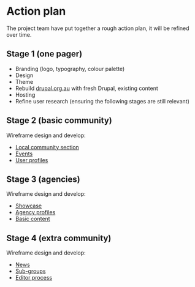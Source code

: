 # Action plan

The project team have put together a rough action plan, it will be refined over time.

## Stage 1 (one pager)

* Branding (logo, typography, colour palette)
* Design
* Theme
* Rebuild [drupal.org.au](http://drupal.org.au/) with fresh Drupal, existing content
* Hosting
* Refine user research (ensuring the following stages are still relevant)

## Stage 2 (basic community)

Wireframe design and develop:

* [Local community section](https://github.com/rikki-iki/drupal-au/blob/master/features/README.md#local-community-pagelisting)
* [Events](https://github.com/rikki-iki/drupal-au/blob/master/features/README.md#aunz-drupal-events-listing)
* [User profiles](https://github.com/rikki-iki/drupal-au/blob/master/features/README.md#user-profilelisting)

## Stage 3 (agencies)

Wireframe design and develop:

* [Showcase](https://github.com/rikki-iki/drupal-au/blob/master/features/README.md#aunz-drupal-site-showcase)
* [Agency profiles](https://github.com/rikki-iki/drupal-au/blob/master/features/README.md#aunz-drupal-agency-profilelisting)
* [Basic content](https://github.com/rikki-iki/drupal-au/blob/master/features/README.md#how-to-get-involved)

## Stage 4 (extra community)

Wireframe design and develop:

* [News](https://github.com/rikki-iki/drupal-au/blob/master/features/README.md#news-and-initiatives)
* [Sub-groups](https://github.com/rikki-iki/drupal-au/blob/master/features/README.md#sub-groups)
* [Editor process](https://github.com/rikki-iki/drupal-au/blob/master/features/README.md#content-governance-issues)

